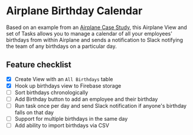 # Airplane Birthday Calendar

Based on an example from an [Airplane Case Study](https://www.airplane.dev/case-studies/the-delta), this Airplane View and set of Tasks allows you to manage a calendar of all your employees' birthdays from within Airplane and sends a notification to Slack notifying the team of any birthdays on a particular day.

## Feature checklist

  - [X] Create View with an `All Birthdays` table
  - [X] Hook up birthdays view to Firebase storage
  - [ ] Sort birthdays chronologically
  - [ ] Add Birthday button to add an employee and their birthday
  - [ ] Run task once per day and send Slack notification if anyone's birthday falls on that day
  - [ ] Support for multiple birthdays in the same day
  - [ ] Add ability to import birthdays via CSV